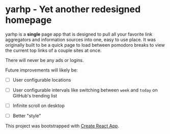 # yarhp - Yet another redesigned homepage

yarhp is a **single** page app that is designed to pull all your favorite link aggregators and information sources into one, easy to use place. It was originally built to be a quick page to load between pomodoro breaks to view the current top links of a couple sites at once.

There will never be any ads or logins.

Future improvements will likely be:
 - [ ] User configurable locations
 - [ ] User configurable intervals like switching between `week` and `today` on GitHub's trending list
 - [ ] Infinite scroll on desktop
 - [ ] Better "style"


This project was bootstrapped with [Create React App](https://github.com/facebookincubator/create-react-app).
